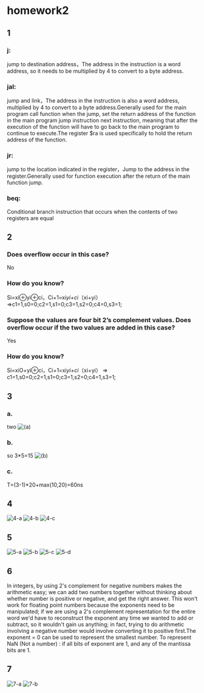 # homework2

## 1
### j:
jump to destination address，The address in the instruction is a word address, so it needs to be multiplied by 4 to convert to a byte address.
### jal:
 jump and link，The address in the instruction is also a word address, multiplied by 4 to convert to a byte address.Generally used for the main program call function when the jump, set the return address of the function in the main program jump instruction next instruction, meaning that after the execution of the function will have to go back to the main program to continue to execute.The register $ra is used specifically to hold the return address of the function.
### jr:
 jump to the location indicated in the register，Jump to the address in the register.Generally used for function execution after the return of the main function jump.
### beq:
Conditional branch instruction that occurs when the contents of two registers are equal

## 2
### Does overflow occur in this case?
  No
### How do you know?
  Si=xi⊕yi⊕ci，Ci+1=xi*yi+ci*（xi+yi）
  =>c1=1,s0=0;c2=1,s1=0;c3=1,s2=0;c4=0,s3=1;
### Suppose the values are four bit 2’s complement values. Does overflow occur if the two values are added in this case?
  Yes
### How do you know?
  Si=xiO+yi⊕ci，Ci+1=xi*yi+ci*（xi+yi）
=> c1=1,s0=0;c2=1,s1=0;c3=1,s2=0;c4=1,s3=1;

## 3
### a. 
  two
  ![(a)](https://github.com/lovejavaee/ece331/blob/homework2/images/3-a.png?raw=true)
### b.
  so 3*5=15
   ![(b)](https://github.com/lovejavaee/ece331/blob/homework2/images/3-b.png?raw=true)
### c.
  T=(3-1)*20+max(10,20)=60ns
## 4
 ![4-a](https://github.com/lovejavaee/ece331/blob/homework2/images/4-a.png?raw=true)
 ![4-b](https://github.com/lovejavaee/ece331/blob/homework2/images/4-b.png?raw=true)
 ![4-c](https://github.com/lovejavaee/ece331/blob/homework2/images/4-c.png?raw=true)
## 5
![5-a](https://github.com/lovejavaee/ece331/blob/homework2/images/5-a.png?raw=true)
![5-b](https://github.com/lovejavaee/ece331/blob/homework2/images/5-b.png?raw=true)
![5-c](https://github.com/lovejavaee/ece331/blob/homework2/images/5-c.png?raw=true)
![5-d](https://github.com/lovejavaee/ece331/blob/homework2/images/5-d.png?raw=true)

## 6

In integers, by using 2's complement for negative numbers makes the arithmetic easy; 
we can add two numbers together without thinking about whether number is positive or negative, and get the right answer.
This won't work for floating point numbers because the exponents need to be manipulated; if we are using a 2's complement representation for the entire word we'd have to reconstruct the exponent any time we wanted to add or subtract, so it wouldn't gain us anything; in fact, trying to do arithmetic involving a negative number would involve converting it to positive first.The exponent = 0 can be used to represent the smallest number.
To represent NaN (Not a number) : if all bits of exponent are 1, and any of the mantissa bits are 1.

## 7
![7-a](https://github.com/lovejavaee/ece331/blob/homework2/images/7-a.png?raw=true)
![7-b](https://github.com/lovejavaee/ece331/blob/homework2/images/7-b.png?raw=true)
